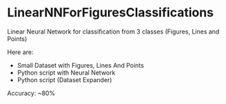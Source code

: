 # LinearNNForFiguresClassifications
Linear Neural Network for classification from 3 classes (Figures, Lines and Points)

Here are:
- Small Dataset with Figures, Lines And Points
- Python script with Neural Network
- Python script (Dataset Expander)

Accuracy: ~80%
